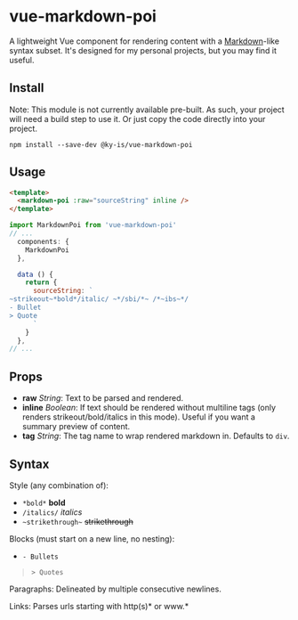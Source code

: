 # vue-markdown-poi

A lightweight Vue component for rendering content with a [Markdown](https://daringfireball.net/projects/markdown/)-like syntax subset. It's designed for my personal projects, but you may find it useful.

## Install

Note: This module is not currently available pre-built. As such, your project will need a build step to use it. Or just copy the code directly into your project.

```console
npm install --save-dev @ky-is/vue-markdown-poi
```

## Usage

```html
<template>
  <markdown-poi :raw="sourceString" inline />
</template>
```
```js
import MarkdownPoi from 'vue-markdown-poi'
// ...
  components: {
    MarkdownPoi
  },

  data () {
    return {
      sourceString: `
~strikeout~*bold*/italic/ ~*/sbi/*~ /*~ibs~*/
- Bullet
> Quote
      `
    }
  },
// ...
```

## Props

- **raw** _String_: Text to be parsed and rendered.
- **inline** _Boolean_: If text should be rendered without multiline tags (only renders strikeout/bold/italics in this mode). Useful if you want a summary preview of content.
- **tag** _String_: The tag name to wrap rendered markdown in. Defaults to `div`.

## Syntax

Style (any combination of):
- `*bold*` **bold**
- `/italics/` _italics_
- `~strikethrough~` ~~strikethrough~~

Blocks (must start on a new line, no nesting):

- `- Bullets`

> `> Quotes`

Paragraphs: Delineated by multiple consecutive newlines.

Links: Parses urls starting with http(s)* or www.*
